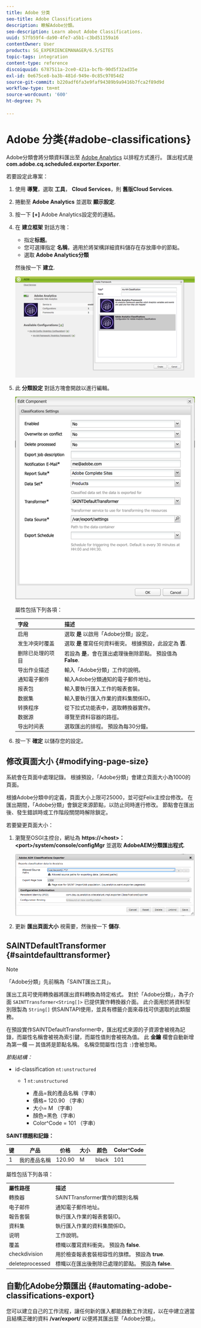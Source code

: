 ```yaml
---
title: Adobe 分类
seo-title: Adobe Classifications
description: 瞭解Adobe分類。
seo-description: Learn about Adobe Classifications.
uuid: 57fb59f4-da90-4fe7-a5b1-c3bd51159a16
contentOwner: User
products: SG_EXPERIENCEMANAGER/6.5/SITES
topic-tags: integration
content-type: reference
discoiquuid: 6787511a-2ce0-421a-bcfb-90d5f32ad35e
exl-id: 0e675ce8-ba3b-481d-949e-0c85c97054d2
source-git-commit: b220adf6fa3e9faf94389b9a9416b7fca2f89d9d
workflow-type: tm+mt
source-wordcount: '600'
ht-degree: 7%

---
```


# Adobe 分类{#adobe-classifications}

Adobe分類會將分類資料匯出至 [Adobe Analytics](/help/sites-administering/adobeanalytics.md) 以排程方式進行。 匯出程式是 **com.adobe.cq.scheduled.exporter.Exporter**.

若要設定此專案：

1. 使用 **導覽**，選取 **工具**， **Cloud Services**，則 **舊版Cloud Services**.
1. 捲動至 **Adobe Analytics** 並選取 **顯示設定**.
1. 按一下 **[+]** Adobe Analytics設定旁的連結。

1. 在 **建立框架** 對話方塊：

   * 指定&#x200B;**标题**。
   * 您可選擇指定 **名稱**，適用於將架構詳細資料儲存在存放庫中的節點。
   * 選取 **Adobe Analytics分類**

   然後按一下 **建立**.

   ![建立框架對話方塊](assets/aa-25.png)

1. 此 **分類設定** 對話方塊會開啟以進行編輯。

   ![分類設定對話方塊](assets/aa-classifications-settings.png)

   屬性包括下列各項：

   | **字段** | **描述** |
   |---|---|
   | 启用 | 選取 **是** 以啟用「Adobe分類」設定。 |
   | 发生冲突时覆盖 | 選取 **是** 覆寫任何資料衝突。 根據預設，此設定為 **否**. |
   | 删除已处理的项目 | 若設為 **是**，會在匯出處理後刪除節點。 預設值為 **False**. |
   | 导出作业描述 | 輸入「Adobe分類」工作的說明。 |
   | 通知電子郵件 | 輸入Adobe分類通知的電子郵件地址。 |
   | 报表包 | 輸入要執行匯入工作的報表套裝。 |
   | 数据集 | 輸入要執行匯入作業的資料集關係ID。 |
   | 转换程序 | 從下拉式功能表中，選取轉換器實作。 |
   | 数据源 | 導覽至資料容器的路徑。 |
   | 导出时间表 | 選取匯出的排程。 預設為每30分鐘。 |

1. 按一下 **確定** 以儲存您的設定。

## 修改頁面大小 {#modifying-page-size}

系統會在頁面中處理記錄。 根據預設，「Adobe分類」會建立頁面大小為1000的頁面。

根據Adobe分類中的定義，頁面大小上限可25000，並可從Felix主控台修改。 在匯出期間，「Adobe分類」會鎖定來源節點，以防止同時進行修改。 節點會在匯出後、發生錯誤時或工作階段關閉時解除鎖定。

若要變更頁面大小：

1. 瀏覽至OSGI主控台，網址為 **https://&lt;host>：&lt;port>/system/console/configMgr** 並選取 **AdobeAEM分類匯出程式**.

   ![aa-26](assets/aa-26.png)

1. 更新 **匯出頁面大小** 視需要，然後按一下 **儲存**.

## SAINTDefaultTransformer {#saintdefaulttransformer}

>[!NOTE]
>
>「Adobe分類」先前稱為「SAINT匯出工具」。

匯出工具可使用轉換器將匯出資料轉換為特定格式。 對於「Adobe分類」，為子介面 `SAINTTransformer<String[]>` 已提供實作轉換器介面。 此介面用於將資料型別限製為 `String[]` 供SAINTAPI使用，並具有標籤介面來尋找可供選取的此類服務。

在預設實作SAINTDefaultTransformer中，匯出程式來源的子資源會被視為記錄，而屬性名稱會被視為索引鍵，而屬性值則會被視為值。 此 **金鑰** 欄會自動新增為第一欄 — 其值將是節點名稱。 名稱空間屬性(包含 `:`)會被忽略。

*節點結構：*

* id-classification `nt:unstructured`

   * 1 `nt:unstructured`

      * 產品=我的產品名稱（字串）
      * 價格= 120.90 （字串）
      * 大小= M （字串）
      * 顏色=黑色（字串）
      * Color^Code = 101 （字串）

**SAINT標題和記錄：**

| **键** | **产品** | **价格** | **大小** | **颜色** | **Color^Code** |
|---|---|---|---|---|---|
| 1 | 我的產品名稱 | 120.90 | M | black | 101 |

屬性包括下列各項：

<table>
 <tbody>
  <tr>
   <td><strong>屬性路徑</strong></td>
   <td><strong>描述</strong></td>
  </tr>
  <tr>
   <td>轉換器</td>
   <td>SAINTTransformer實作的類別名稱</td>
  </tr>
  <tr>
   <td>电子邮件</td>
   <td>通知電子郵件地址。</td>
  </tr>
  <tr>
   <td>報告套裝</td>
   <td>執行匯入作業的報表套裝ID。 </td>
  </tr>
  <tr>
   <td>資料集</td>
   <td>執行匯入作業的資料集關係ID。 </td>
  </tr>
  <tr>
   <td>说明</td>
   <td>工作說明。 <br /> </td>
  </tr>
  <tr>
   <td>覆盖</td>
   <td>標幟以覆寫資料衝突。 預設為 <strong>false</strong>.</td>
  </tr>
  <tr>
   <td>checkdivision</td>
   <td>用於檢查報表套裝相容性的旗標。 預設為 <strong>true</strong>.</td>
  </tr>
  <tr>
   <td>deleteprocessed</td>
   <td>標幟以在匯出後刪除已處理的節點。 預設為 <strong>false</strong>.</td>
  </tr>
 </tbody>
</table>

## 自動化Adobe分類匯出 {#automating-adobe-classifications-export}

您可以建立自己的工作流程，讓任何新的匯入都能啟動工作流程，以在中建立適當且結構正確的資料 **/var/export/** 以便將其匯出至「Adobe分類」。
